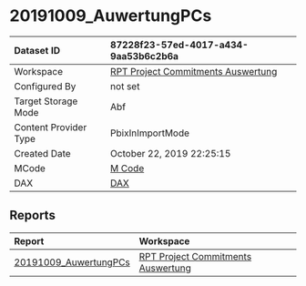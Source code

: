 



# 20191009_AuwertungPCs

|Dataset ID|87228f23-57ed-4017-a434-9aa53b6c2b6a|
| :--- | :--- |
|Workspace|[RPT Project Commitments Auswertung](../Workspaces/RPT-Project-Commitments-Auswertung.md)|
|Configured By|not set|
|Target Storage Mode|Abf|
|Content Provider Type|PbixInImportMode|
|Created Date|October 22, 2019 22:25:15|
|MCode|[M Code](./20191009_AuwertungPCs/mcode.md)|
|DAX|[DAX](./20191009_AuwertungPCs/dax.md)|

## Reports

|Report|Workspace|
| :--- | :--- |
|[20191009_AuwertungPCs](../Reports/20191009_AuwertungPCs.md)|[RPT Project Commitments Auswertung](../Workspaces/RPT-Project-Commitments-Auswertung.md)|

